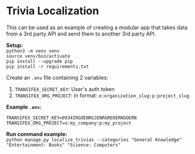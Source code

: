 # Trivia Localization
This can be used as an example of creating a modular app that takes data from a 3rd party API and send them to another 3rd party API.

<b>Setup:</b> <br>
`python3 -m venv venv` <br>
`source venv/bin/activate`<br>
`pip install --upgrade pip` <br>
`pip install -r requirements.txt` <br>

Create an `.env` file containing 2 variables: <br>

1. `TRANSIFEX_SECRET_KEY`: User's auth token
2. `TRANSIFEX_ORG_PROJECT`: in format: `o:organization_slug:p:project_slug`

<b>Example `.env`:</b> <br>

`TRANSIFEX_SECRET_KEY=0934IRGOENRGJENRGREOERNGOERN`
`TRANSIFEX_ORG_PROJECT=o:my_company:p:my_project`

<b>Run command example:</b> <br>
`python manage.py localize_trivias --categories "General Knowledge" "Entertainment: Books" "Science: Computers"`
